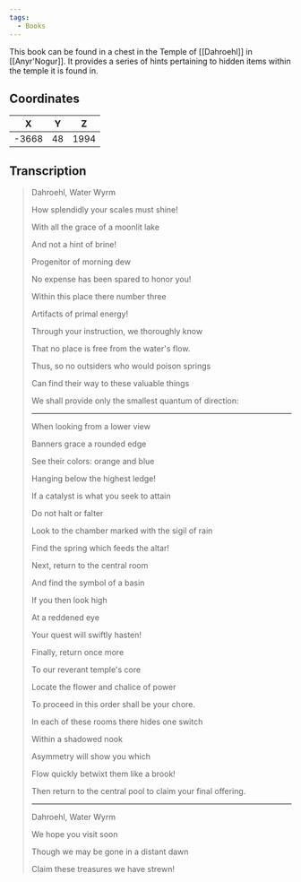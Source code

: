 ```yaml
---
tags:
  - Books
---
```


This book can be found in a chest in the Temple of [[Dahroehl]] in [[Anyr'Nogur]]. It provides a series of hints pertaining to hidden items within the temple it is found in.

## Coordinates
| **X** | **Y** | **Z** |
| :---: | :---: | :---: |
| -3668 |  48   | 1994  |

## Transcription
> Dahroehl, Water Wyrm
>
> How splendidly your scales must shine!
>
> With all the grace of a moonlit lake
>
> And not a hint of brine!
>
> Progenitor of morning dew
>
> No expense has been spared to honor you!
>
> Within this place there number three
>
> Artifacts of primal energy!
>
> Through your instruction, we thoroughly know
>
> That no place is free from the water's flow.
>
> Thus, so no outsiders who would poison springs
>
> Can find their way to these valuable things
>
> We shall provide only the smallest quantum of direction:
> ***
> When looking from a lower view
>
> Banners grace a rounded edge
>
> See their colors: orange and blue
>
> Hanging below the highest ledge!
>
> If a catalyst is what you seek to attain
>
> Do not halt or falter
>
> Look to the chamber marked with the sigil of rain
>
> Find the spring which feeds the altar!
>
> Next, return to the central room
>
> And find the symbol of a basin
>
> If you then look high
>
> At a reddened eye
>
> Your quest will swiftly hasten!
>
> Finally, return once more
>
> To our reverant temple's core
>
> Locate the flower and chalice of power
>
> To proceed in this order shall be your chore.
>
> In each of these rooms there hides one switch
>
> Within a shadowed nook
>
> Asymmetry will show you which
>
> Flow quickly betwixt them like a brook!
>
> Then return to the central pool to claim your final offering.
> ***
> Dahroehl, Water Wyrm
>
> We hope you visit soon
>
> Though we may be gone in a distant dawn
>
> Claim these treasures we have strewn!


